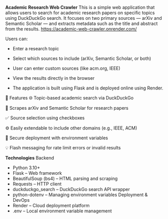 **Academic Research Web Crawler**
This is a simple web application that allows users to search for academic research papers on specific topics using DuckDuckGo search. It focuses on two primary sources — arXiv and Semantic Scholar — and extracts metadata such as the title and abstract from the results.
https://academic-web-crawler.onrender.com/

Users can:

- Enter a research topic

- Select which sources to include (arXiv, Semantic Scholar, or both)

- User can enter custom sources (like acm.org, IEEE)

- View the results directly in the browser

- The application is built using Flask and is deployed online using Render.

🚀 Features
🌐 Topic-based academic search via DuckDuckGo

📘 Scrapes arXiv and Semantic Scholar for research papers

✅ Source selection using checkboxes

⚙️ Easily extendable to include other domains (e.g., IEEE, ACM)

🔐 Secure deployment with environment variables

💡 Flash messaging for rate limit errors or invalid results

**Technologies**
 Backend
 - Python 3.10+
 - Flask – Web framework
 - BeautifulSoup (bs4) – HTML parsing and scraping
 - Requests – HTTP client
 - duckduckgo_search – DuckDuckGo search API wrapper
 - python-dotenv – Managing environment variables
Deployment & DevOps 
 - Render – Cloud deployment platform
 - .env – Local environment variable management
